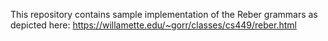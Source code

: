 This repository contains sample implementation of the Reber grammars as depicted here: https://willamette.edu/~gorr/classes/cs449/reber.html
